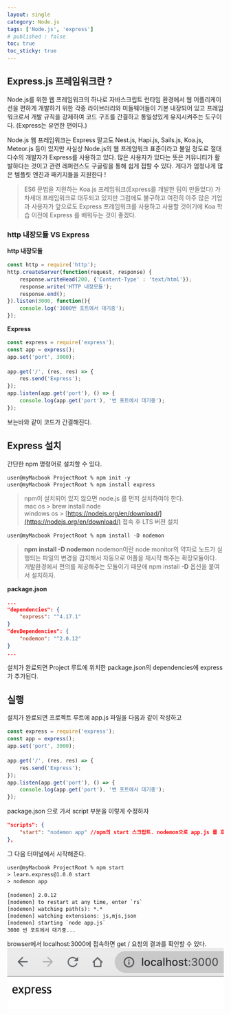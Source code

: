 ```yaml
---
layout: single
category: Node.js
tags: ['Node.js', 'express']
# published : false
toc: true
toc_sticky: true
---
```



## Express.js 프레임워크란 ? 
Node.js를 위한 웹 프레임워크의 하나로
자바스크립트 런타임 환경에서 웹 어플리케이션을 편하게 개발하기 위한 각종 라이브러리와 미들웨어들이 기본 내장되어 있고
프레임워크로서 개발 규칙을 강제하여 코드 구조를 간결하고 통일성있게 유지시켜주는 도구이다. (Express는 유연한 편이다.)

Node.js 웹 프레임워크는 Express 말고도 Nest.js, Hapi.js, Sails.js, Koa.js, Meteor.js 등이 있지만
사실상 Node.js의 웹 프레임워크 표준이라고 불일 정도로 절대 다수의 개발자가 Express를 사용하고 있다. 
많은 사용자가 있다는 뜻은 커뮤니티가 활발하다는 것이고 관련 레퍼런스도 구글링을 통해 쉽게 접할 수 있다.
게다가 엄청나게 많은 템플릿 엔진과 패키지들을 지원한다 ! 

> ES6 문법을 지원하는 Koa.js 프레임워크(Express를 개발한 팀이 만들었다) 가 차세대 프레임워크로 대두되고 있지만
그럼에도 불구하고 여전히 아주 많은 기업과 사용자가 앞으로도 Express 프레임워크를 사용하고 사용할 것이기에 Koa 학습 이전에 Express 를 배워두는 것이 좋겠다.

### http 내장모듈 VS Express 
**http 내장모듈**
```js
const http = require('http');
http.createServer(function(request, response) {
	response.writeHead(200, {'Content-Type' : 'text/html'});
	response.write('HTTP 내장모듈');
	response.end();
}).listen(3000, function(){
	console.log('3000번 포트에서 대기중');
});
```

**Express** 
```js
const express = require('express'); 
const app = express();
app.set('port', 3000);

app.get('/', (res, res) => {
	res.send('Express');
});
app.listen(app.get('port'), () => { 
	console.log(app.get('port'), '번 포트에서 대기중');
});
```
보는바와 같이 코드가 간결해진다.

## Express 설치
간단한 npm 명령어로 설치할 수 있다. 
```terminal
user@myMacbook ProjectRoot % npm init -y 
user@myMacbook ProjectRoot % npm install express
```
> npm이 설치되어 있지 않으면 node.js 를 먼저 설치하여야 한다.   
> mac os > brew install node  
> windows os > [https://nodejs.org/en/download/](https://nodejs.org/en/download/) 접속 후 LTS 버젼 설치  




```terminal
user@myMacbook ProjectRoot % npm install -D nodemon
```
> **npm install -D nodemon**
> nodemon이란 node monitor의 약자로 노드가 실행되는 파일의 변경을 감지해서 자동으로 어플을 재시작 해주는 확장모듈이다.  
> 개발환경에서 편의를 제공해주는 모듈이기 때문에 npm install **-D** 옵션을 붙여서 설치하자. 



**package.json**
```json
...
"dependencies": {              
	"express": "^4.17.1"
}
"devDependencies": {
	"nodemon": "^2.0.12"
}
...
```
설치가 완료되면 Project 루트에 위치한 package.json의 dependencies에 express 가 추가된다.
## 실행
설치가 완료되면 프로젝트 루트에 app.js 파일을 다음과 같이 작성하고 
```js
const express = require('express'); 
const app = express();
app.set('port', 3000);

app.get('/', (res, res) => {
	res.send('Express');
});
app.listen(app.get('port'), () => { 
	console.log(app.get('port'), '번 포트에서 대기중');
});
```
package.json 으로 가서 script 부분을 이렇게 수정하자
```json
"scripts": {
	"start": "nodemon app" //npm의 start 스크립트. nodemon으로 app.js 를 호출할 것이다.
},
```

그 다음 터미널에서 시작해준다. 
```terminal
user@myMacbook ProjectRoot % npm start
> learn.express@1.0.0 start
> nodemon app

[nodemon] 2.0.12
[nodemon] to restart at any time, enter `rs`
[nodemon] watching path(s): *.*
[nodemon] watching extensions: js,mjs,json
[nodemon] starting `node app.js`
3000 번 포트에서 대기중...
```
browser에서 localhost:3000에 접속하면 get / 요청의 결과를 확인할 수 있다. 
![2021-08-27_screenshot1.png](/img/2021-08-27_screenshot1.png "express 접속")


